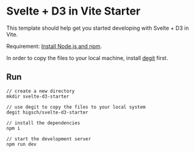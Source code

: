 # Svelte + D3 in Vite Starter

This template should help get you started developing with Svelte + D3 in Vite.

Requirement: [Install Node.js and npm](https://nodejs.org/en/download/package-manager).

In order to copy the files to your local machine, install [degit](https://github.com/Rich-Harris/degit) first.


## Run

```
// create a new directory
mkdir svelte-d3-starter

// use degit to copy the files to your local system
degit higsch/svelte-d3-starter

// install the dependencies
npm i

// start the development server
npm run dev
```